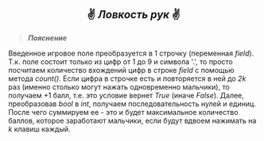 <h2 align="center">
    ✌️ <i><b>Ловкость рук</b></i> ✌️
</h2>

> **_Пояснение_**

Введенное игровое поле преобразуется в 1 строчку (переменная _field_). Т.к. поле состоит только из цифр от 1 до 9 и символа '.', то просто посчитаем количество вхождений цифр в строке _field_ с помощью метода _count()_. Если цифра в строчке есть и повторяется в ней до _2k_ раз (именно столько могут нажать одновременно мальчики), то получаем +1 балл, т.е. это условие вернет _True_ (иначе _False_). Далее, преобразовав _bool_ в _int_, получаем последовательность нулей и единиц. После чего суммируем ее - это и будет максимальное количество баллов, которое заработают мальчики, если будут вдвоем нажимать на _k_ клавиш каждый.
